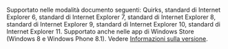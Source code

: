Supportato nelle modalità documento seguenti: Quirks, standard di Internet Explorer 6, standard di Internet Explorer 7, standard di Internet Explorer 8, standard di Internet Explorer 9, standard di Internet Explorer 10, standard di Internet Explorer 11. Supportato anche nelle app di Windows Store \(Windows 8 e Windows Phone 8.1\). Vedere [Informazioni sulla versione](../../../javascript/reference/javascript-version-information.md).